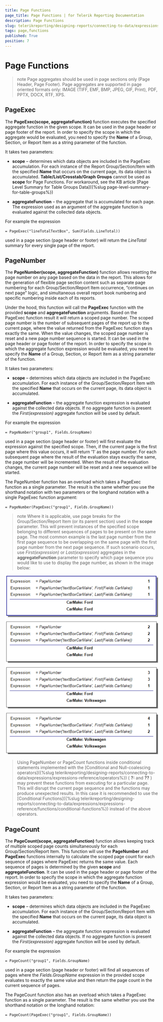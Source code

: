 ```yaml
---
title: Page Functions
page_title: Page Functions | for Telerik Reporting Documentation
description: Page Functions
slug: telerikreporting/designing-reports/connecting-to-data/expressions/expressions-reference/functions/page-functions
tags: page,functions
published: True
position: 7
---
```


# Page Functions

>note Page aggregates should be used in page sections only (Page Header, Page Footer). Page aggregates are supported in page oriented formats only: IMAGE (TIFF, EMF, BMP, JPEG, GIF, Print), PDF, PPTX, DOCX, RTF, XPS.         

## PageExec

The __PageExec(scope, aggregateFunction)__ function executes the specified aggregate function in the given scope. It can be used in the page header or page footer of the report. In order to specify the scope in which the aggregate would be evaluated, you need to specify the __Name__ of a Group, Section, or Report Item as a string parameter of the function.         

It takes two parameters:

* __scope__ – determines which data objects are included in the PageExec accumulation. For each instance of the Report Group/Section/Item with the specified __Name__ that occurs on the current page, its data object is accumulated. __Table/List/Crosstab/Graph Groups__ cannot be used as __scope__ for Page Functions. For workaround, see the KB article [Page Level Summary for Table Groups Data]({%slug page-level-summary-for-table-groups%}) 

* __aggregateFunction__ – the aggregate that is accumulated for each page. The expression used as an argument of the aggregate function is evaluated against the collected data objects.             

For example the expression         

`= PageExec("lineTotalTextBox", Sum(Fields.LineTotal))`

used in a page section (page header or footer) will return the *LineTotal*  summary for every single page of the report.         

## PageNumber

The __PageNumber(scope, aggregateFunction)__  function allows resetting the page number on any page based on the data in the report. This allows for the generation of flexible page section content such as separate page numbering for each Group/Section/Report Item occurrence, “continues on next page” logic, and simultaneous overall report book numbering and specific numbering inside each of its reports.         

Under the hood, this function will call the __PageExec__ function with the provided __scope__ and __aggregateFunction__  arguments. Based on the PageExec function result it will return a scoped page number. The scoped page number is the number of subsequent pages of the report up to the current page, where the value returned from the PageExec function stays exactly the same. When the value changes, the scoped page number is reset and a new page number sequence is started. It can be used in the page header or page footer of the report. In order to specify the scope in which the aggregate function expression would be evaluated, you need to specify the __Name__ of a Group, Section, or Report Item as a string parameter of the function.         

It takes two parameters:

* __scope__  – determines which data objects are included in the PageExec accumulation. For each instance of the Group/Section/Report Item with the specified __Name__ that occurs on the current page, its data object is accumulated.             

* __aggregateFunction__ – the aggregate function expression is evaluated against the collected data objects. If no aggregate function is present the *First(expression)* aggregate function will be used by default.             

For example the expression         

`= PageNumber("group1", Fields.GroupName)`

used in a page section (page header or footer) will first evaluate the expression against the specified scope. Then, if the current page is the first page where this value occurs, it will return '1' as the page number. For each subsequent page where the result of the evaluation stays exactly the same, the page number will be incremented. When the result of the evaluation changes, the current page number will be reset and a new sequence will be started.         

The PageNumber function has an overload which takes a PageExec function as a single parameter. The result is the same whether you use the shorthand notation with two parameters or the longhand notation with a single PageExec function argument:         

`= PageNumber(PageExec("group1", Fields.GroupName))`

>note Where it is applicable, use page breaks for the Group/Section/Report Item (or its parent section) used in the  __scope__ parameter. This will prevent instances of the specified scope belonging to different sequences of pages to be present on the same page. The most common example is the last page number from the first page sequence to be overlapping on the same page with the first page number from the next page sequence. If such scenario occurs, use  *First(expression)* or *Last(expression)*  aggregates in the  __aggregateFunction__  parameter to specify which page sequence you would like to use to display the page number, as shown in the image below:           
  

  ![Reset Page Last First](images/ResetPageLastFirst.png)

> Using PageNumber or PageCount functions inside conditional statements implemented with the [Conditional and Null-coalescing operators]({%slug telerikreporting/designing-reports/connecting-to-data/expressions/expressions-reference/operators%}) ( __?:__  and  __??__ ) may prevent these functions from executing for a particular page. This will disrupt the current page sequence and the functions may produce unexpected results. In this case it is recommended to use the [Conditional Functions]({%slug telerikreporting/designing-reports/connecting-to-data/expressions/expressions-reference/functions/conditional-functions%}) instead of the above operators.           

## PageCount

The __PageCount(scope, aggregateFunction)__ function allows keeping track of multiple scoped page counts simultaneously for each Group/Section/Report Item. This function will use the __PageNumber__ and __PageExec__  functions internally to calculate the scoped page count for each sequence of pages where PageExec returns the same value. Each sequence of pages is determined by the given __scope__  and __aggregateFunction__. It can be used in the page header or page footer of the report. In order to specify the scope in which the aggregate function expression would be evaluated, you need to specify the __Name__ of a Group, Section, or Report Item as a string parameter of the function.         

It takes two parameters:

* __scope__ – determines which data objects are included in the PageExec accumulation. For each instance of the Group/Section/Report Item with the specified __Name__ that occurs on the current page, its data object is accumulated.             

* __aggregateFunction__ – the aggregate function expression is evaluated against the collected data objects. If no aggregate function is present the *First(expression)* aggregate function will be used by default.             

For example the expression         

`= PageCount("group1", Fields.GroupName)`

used in a page section (page header or footer) will find all sequences of pages where the *Fields.GroupName* expression in the provided scope evaluates to exactly the same value and then return the page count in the current sequence of pages.         

The PageCount function also has an overload which takes a PageExec function as a single parameter. The result is the same whether you use the shorthand notation or the longhand notation:         

`= PageCount(PageExec("group1", Fields.GroupName))`
